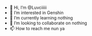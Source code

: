 - 👋 Hi, I’m @Luvciiiii
- 👀 I’m interested in Genshin
- 🌱 I’m currently learning nothing
- 💞️ I’m looking to collaborate on nothing
- 📫 How to reach me nun ya 

<!---
Luvciiiii/Luvciiiii is a ✨ special ✨ repository because its `README.md` (this file) appears on your GitHub profile.
You can click the Preview link to take a look at your changes.
--->

